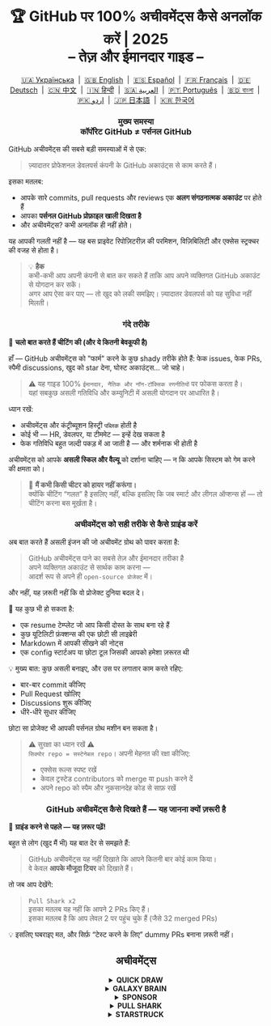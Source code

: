 <h1 align="center">
   🏆 GitHub पर 100% अचीवमेंट्स कैसे अनलॉक करें | 2025<br/>
   – तेज़ और ईमानदार गाइड –
</h1>

<div align="center">
  <a href="README_UA.md">🇺🇦 Українська</a> &nbsp;|&nbsp;
  <a href="../README.md">🇬🇧 English</a> &nbsp;|&nbsp;
  <a href="README_ES.md">🇪🇸 Español</a> &nbsp;|&nbsp;
  <a href="README_FR.md">🇫🇷 Français</a> &nbsp;|&nbsp;
  <a href="README_DE.md">🇩🇪 Deutsch</a> &nbsp;|&nbsp;
  <a href="README_ZH.md">🇨🇳 中文</a> &nbsp;|&nbsp;
  <a href="README_HI.md">🇮🇳 हिन्दी</a> &nbsp;|&nbsp;
  <a href="README_AR.md">🇸🇦 العربية</a> &nbsp;|&nbsp;
  <a href="README_PT.md">🇵🇹 Português</a> &nbsp;|&nbsp;
  <a href="README_BN.md">🇧🇩 বাংলা</a> &nbsp;|&nbsp;
  <a href="README_UR.md">🇵🇰 اردو</a> &nbsp;|&nbsp;
  <a href="README_JP.md">🇯🇵 日本語</a> &nbsp;|&nbsp;
  <a href="README_KO.md">🇰🇷 한국어</a>
</div>

<h3 align="center">
   मुख्य समस्या<br/>
   कॉर्पोरेट GitHub ≠ पर्सनल GitHub
</h3>

GitHub अचीवमेंट्स की सबसे बड़ी समस्याओं में से एक:

> ज़्यादातर प्रोफेशनल डेवलपर्स कंपनी के GitHub अकाउंट्स से काम करते हैं।

इसका मतलब:
- आपके सारे commits, pull requests और reviews एक **अलग संगठनात्मक अकाउंट** पर होते हैं
- आपका **पर्सनल GitHub प्रोफ़ाइल खाली दिखता है**
- और अचीवमेंट्स? कभी अनलॉक ही नहीं होते।

यह आपकी गलती नहीं है — यह बस प्राइवेट रिपोज़िटरीज़ की परमिशन, विज़िबिलिटी और एक्सेस स्ट्रक्चर की वजह से होता है।

> 💡 **हैक**  
> कभी-कभी आप अपनी कंपनी से बात कर सकते हैं ताकि आप अपने व्यक्तिगत GitHub अकाउंट से योगदान कर सकें।  
> अगर आप ऐसा कर पाए — तो खुद को लकी समझिए। ज़्यादातर डेवलपर्स को यह सुविधा नहीं मिलती।

<h3 align="center">गंदे तरीके</h3>

🚫 <b>चलो बात करते हैं चीटिंग की (और ये कितनी बेवकूफी है)</b>

हाँ — GitHub अचीवमेंट्स को "फार्म" करने के कुछ shady तरीके होते हैं: फेक issues, फेक PRs, स्पैमी discussions, खुद को star देना, घोस्ट अकाउंट्स… जो चाहे।

> ⚠️ यह गाइड 100% <code>ईमानदार, नैतिक और नॉन-टॉक्सिक रणनीतियों</code> पर फोकस करता है।  
> यहां सबकुछ असली गतिविधि और कम्युनिटी में असली योगदान पर आधारित है।

ध्यान रखें:
- अचीवमेंट्स और कंट्रीब्यूशन हिस्ट्री <code>पब्लिक</code> होती है
- कोई भी — HR, डेवलपर, या टीममेट — इन्हें देख सकता है
- फेक गतिविधि बहुत जल्दी पकड़ में आ जाती है — और शर्मनाक भी होती है

अचीवमेंट्स को आपके <strong>असली स्किल और वैल्यू</strong> को दर्शाना चाहिए — न कि आपके सिस्टम को गेम करने की क्षमता को।

> 💬 <strong>मैं कभी किसी चीटर को हायर नहीं करूंगा।</strong><br>
> क्योंकि चीटिंग “गलत” है इसलिए नहीं, बल्कि इसलिए कि जब स्मार्ट और लीगल ऑप्शन्स हों — तो चीटिंग करना बस मूर्खता है।

<h3 align="center">अचीवमेंट्स को सही तरीके से कैसे ग्राइंड करें</h3>

अब बात करते हैं असली इंजन की जो अचीवमेंट ग्रोथ को पावर करता है:

> GitHub अचीवमेंट्स पाने का सबसे तेज़ और ईमानदार तरीका है  
> अपने व्यक्तिगत अकाउंट से सार्थक काम करना —  
> आदर्श रूप से अपने ही <code>open-source प्रोजेक्ट</code> में।

और नहीं, यह ज़रूरी नहीं कि वो प्रोजेक्ट दुनिया बदल दे।

🎯 यह कुछ भी हो सकता है:
- एक resume टेम्प्लेट जो आप किसी दोस्त के साथ बना रहे हैं
- कुछ यूटिलिटी फ़ंक्शन्स की एक छोटी सी लाइब्रेरी
- Markdown में आपकी सीखने की नोट्स
- एक config स्टार्टअप या छोटा टूल जिसकी आपको हमेशा ज़रूरत थी

💡 मुख्य बात: कुछ असली बनाइए, और उस पर लगातार काम करते रहिए:
* बार-बार commit कीजिए
* Pull Request खोलिए
* Discussions शुरू कीजिए
* धीरे-धीरे सुधार कीजिए

छोटा सा प्रोजेक्ट भी आपकी पर्सनल ग्रोथ मशीन बन सकता है।

> ⚠️ सुरक्षा का ध्यान रखें ⚠️  
> <code>सिक्योर repo = सस्टेनेबल repo</code>। अपनी मेहनत की रक्षा कीजिए:
> * एक्सेस रूल्स स्पष्ट रखें
> * केवल ट्रस्टेड contributors को merge या push करने दें
> * अपने repo को स्पैम और नुकसानदेह कोड से साफ़ रखें

<h3 align="center">GitHub अचीवमेंट्स कैसे दिखते हैं — यह जानना क्यों ज़रूरी है</h3>

🧠 <b>ग्राइंड करने से पहले — यह ज़रूर पढ़ें!</b>

बहुत से लोग (खुद मैं भी) यह बात देर से समझते हैं:

> GitHub अचीवमेंट्स यह नहीं दिखाते कि आपने कितनी बार कोई काम किया।  
> वे केवल <strong>आपके मौजूदा टियर</strong> को दिखाते हैं।

तो जब आप देखेंगे:

> <code>Pull Shark x2</code>  
> इसका मतलब यह नहीं कि आपने 2 PRs किए हैं।  
> इसका मतलब है कि आप लेवल 2 पर पहुंच चुके हैं (जैसे 32 merged PRs)

💡 इसलिए घबराइए मत, और सिर्फ़ “टेस्ट करने के लिए” dummy PRs बनाना ज़रूरी नहीं।

<h2 align="center">अचीवमेंट्स</h2>

<details>
    <summary align="center"><b>QUICK DRAW</b></summary>
<blockquote>Issue या PR बनाने के 5 मिनट के भीतर उसे बंद कर दें।</blockquote>
<div align="center">
    <img src="../badges/quick-draw.png" alt="QuickDraw" width="140">
</div>

सच कहें तो — यह अचीवमेंट एक मेम जैसा है, कोई मील का पत्थर नहीं 😅  
इसे पाना इतना आसान है कि गिनती में भी नहीं आता… लेकिन फिर भी, यह आपके प्रोफाइल पर एक बैज है!

<ol>
    <li>एक Pull Request बनाएं</li>
    <li>उसे तुरंत बंद कर दें</li>
</ol>

<blockquote>
   <b>⚠️ नकली PR बनाने की ज़रूरत नहीं है। ⚠️</b><br/>
   अपने सामान्य काम के दौरान कोई असली PR बंद करके दोबारा खोल दें — वह भी गिना जाएगा।
</blockquote>
</details>

<details>
    <summary align="center"><b>GALAXY BRAIN</b></summary>
<blockquote>GitHub Discussion में आपकी उत्तर को "स्वीकृत उत्तर" के रूप में चिन्हित किया जाए।</blockquote>
<div align="center">
    <img src="../badges/galaxy-brain.png" alt="Galaxy Brain">
</div>

Galaxy Brain उन लोगों को मिलता है जो Discussions में <strong>वास्तव में मददगार उत्तर</strong> देते हैं।  
यदि Topic Starter (मूल पोस्ट करने वाला) आपकी प्रतिक्रिया को "स्वीकृत उत्तर" बना देता है — तो यह बैज आपका है।

आप इस अचीवमेंट को अपने खुद के open-source प्रोजेक्ट में भी आसानी से हासिल कर सकते हैं।  
यह केवल वैध नहीं है — यह वास्तव में टीम के लिए एक <strong>उपयोगी अभ्यास</strong> भी है।

आप सीखेंगे कि कैसे:
<ul>
    <li>बातचीत को संरचित और आसानी से खोजने योग्य रखा जाए</li>
    <li>महत्वपूर्ण निर्णयों का एक स्पष्ट स्रोत रिकॉर्ड किया जाए</li>
    <li>अपनी पूरी टीम को जागरूक और सिंक में रखा जाए</li>
</ul>

🚀 ह्यूस्टन, हमारे पास एक समस्या है! 🚀  
भले ही आपका उत्तर सही हो और समस्या हल करता हो —  
लोग अक्सर उसे "स्वीकृत उत्तर" नहीं बनाते।  
रिमाइंडर भेजना भी बेकार हो सकता है — आपको बस नजरअंदाज़ कर दिया जाएगा।

तो अजनबियों पर निर्भर रहने की बजाय, यह आज़माएं:
> **नियंत्रित माहौल** में Galaxy Brain को ग्राइंड करें:
* दोस्तों या सहयोगियों के साथ टीम बनाएं
* उनके असली सवालों के जवाब दें
* अगर आपका उत्तर सहायक रहा हो — उन्हें कहें कि उसे "स्वीकृत" चिह्नित करें

`🧩 रणनीति 1: अपने दोस्त की समस्या हल करें`

<ol>
    <li>अपने टेक स्टैक से संबंधित पब्लिक रिपॉज़िटरी खोजें</li>
    <li>देखें कि क्या वहां Discussions चालू हैं</li>
    <li>अगर आपका दोस्त या सहयोगी कोई प्रश्न पूछे — और आपको जवाब पता है — तो उसकी मदद करें</li>
    <li>इसके बाद:
         <ul>
            <li>उसे कहें कि आपने जो टेक्स्ट दिया है, उसके आधार पर Discussion शुरू करें</li>
            <li>आप वही उत्तर Discussion में पोस्ट करें</li>
            <li>उससे कहें कि उस उत्तर को "स्वीकृत उत्तर" के रूप में मार्क कर दे</li>
         </ul>
    </li>
</ol>

✅ यह रणनीति ईमानदार है, उपयोगी है, और समुदाय के लिए स्थायी ज्ञान स्रोत बनाती है।

`🛠️ रणनीति 2: अपनी खुद की रिपॉज़िटरी में Discussions का इस्तेमाल करें`

यदि आप एक open-source प्रोजेक्ट का रखरखाव करते हैं, तो <code>महत्वपूर्ण बातचीत GitHub Discussions में ले आएं</code>।

1. रिपॉज़िटरी सेटिंग्स में Discussions को Enable करें
2. जब भी कोई निर्णय या फीचर पर बहस हो — एक पब्लिक थ्रेड शुरू करें
3. स्पष्ट, निर्माणात्मक उत्तर साझा करें जो निर्णय लेने में मदद करें
4. अगर किसी और ने टॉपिक शुरू किया है — वह आपकी प्रतिक्रिया को स्वीकृत उत्तर बना सकता है

✅ यह रणनीति:
- निर्णयों का पारदर्शी इतिहास बनाती है
- नेतृत्व और पहल दिखाती है
- टीम को एक दिशा में रखती है
- और हां — यह आपको बैज भी दिलाती है
</details>

<details>
    <summary align="center"><b>SPONSOR</b></summary>
<blockquote>🐺 अपने विचर को एक सिक्का उछालो</blockquote>
<div align="center">
    <img src="../badges/sponsor.png" alt="Sponsor" width="140">
</div>

GitHub Sponsors के माध्यम से किसी open-source डेवेलपर या प्रोजेक्ट को आर्थिक रूप से समर्थन दें।

<div align="center">
   <br/>
   इस बैज को पाने के लिए, बस किसी भी open-source पहल को डोनेट करें।<br/>
   हो सकता है वो कोई टूल हो जिसे आप हर दिन इस्तेमाल करते हैं।<br/>
   या कोई ऐसा रेपो जिसने आपका पूरा वीकेंड बचा लिया था।<br/>
   या कोई डेवेलपर जिसे आप सच में सम्मान करते हैं।<br/>
   <br/>
</div>

💡 एक छोटी सी डोनेशन भी बहुत मायने रखती है। यह प्रशंसा, सम्मान और ओपन-सोर्स भावना को ज़िंदा रखती है।

> ❤️ अगर यह गाइड आपके काम आया हो — तो इस रिपॉज़िटरी को `स्पॉन्सर` करने पर विचार करें।  
> यह "थैंक यू" कहने का सबसे अच्छा तरीका है।
</details>

<details>
    <summary align="center"><b>PULL SHARK</b></summary>
<blockquote>आपका Pull Request किसी और द्वारा merge किया जाए।</blockquote>
<div align="center">
    <img src="../badges/pull-shark.png" alt="Pull Shark">
</div>

शुरुआत करने का सबसे आसान तरीका है — अपने खुद के open-source प्रोजेक्ट पर काम करना।  
बस कुछ असली, उपयोगी Pull Requests बनाएं और अपने सहयोगियों से उन्हें review और merge करने को कहें।

⭐ यह GitHub का सबसे **स्किल-बूस्टिंग अचीवमेंट** है — यह आपको साफ़, टेस्टेबल और रिव्यू-फ्रेंडली कोड लिखने के लिए प्रेरित करता है।

> 💡 **हैक 0: छोटे, atomic PR बनाएं**  
कई शुरुआती डेवलपर्स एक ही बड़े PR में सब कुछ ठूंसने की गलती करते हैं।  
Pull Shark को सही से कमाना है (और एक बेहतर डेवेलपर बनना है), तो आपको छोटे, सीमित और फोकस्ड PR लिखना सीखना होगा।  
मतलब: <code>स्पष्ट, पठनीय, आसानी से टेस्ट करने योग्य और रिव्यू के लिए आसान</code>  
यह सिर्फ बैज के लिए नहीं है — <strong>यही प्रोफेशनल डेवलपर्स का तरीका है</strong>।

> 🤝 **हैक 1: "Pair Extraordinaire" भी साथ में कमाएं**  
> अपने किसी सहयोगी के साथ पेयर करें। साथ में कोड करें, फीडबैक लें, PR रिव्यू करें।  
> फिर <code>Co-authored-by:</code> टैग का उपयोग करके उस साझा प्रयास को दर्शाएं।  
> आप दोनों एक साथ दो अचीवमेंट्स में प्रगति करेंगे — स्मार्ट मूव!

> 🎯 **हैक 2: YOLOs बांटें**  
> अगर आपने एक छोटा, सुरक्षित PR बनाया है — अपने टीममेट को उसे <em>बिना रिव्यू के</em> merge करने दें ताकि वो YOLO अचीवमेंट कमा सके।  
> आप वैल्यू दे रहे हैं — उन्हें अचीवमेंट मिलता है। <code>win-win!</code>
</details>

<details>
    <summary align="center"><b>STARSTRUCK</b></summary>
<blockquote>ऐसा रेपो बनाएं जिसे बहुत सारे स्टार्स मिलें।</blockquote>
<div align="center">
    <img src="../badges/starstruck.png" alt="Starstruck">
</div>

यह GitHub पर सबसे कठिन और सबसे अधिक सम्मानित अचीवमेंट्स में से एक है।  
यह आपके कम्युनिटी पर प्रभाव को दर्शाता है और इसे रूटीन काम से हासिल नहीं किया जा सकता।  
रिक्रूटर्स और डेवेलपर्स इसे गंभीरता से लेते हैं।

इसे अनलॉक करने का कोई शॉर्टकट नहीं है —  
एक असली समस्या पहचानिए जो कम्युनिटी में मौजूद है… और उसे हल कीजिए। बस!

🎯 मैं दो वास्तविक रास्ते देखता हूँ:

<ol>
    <li><strong>कोई सॉफ्टवेयर प्रोडक्ट बनाइए</strong><br>
        ईमानदारी से कहें — इसके लिए ज़बरदस्त स्किल और अनुभव की ज़रूरत होती है।  
        शायद यह आपके पहले रेपो के लिए नहीं है।
    </li>
    <li><strong>ऐसा रेपो बनाएं जो resources के ज़रिए असली वैल्यू दे</strong><br>
        उदाहरण: अच्छी तरह लिखा हुआ गाइड, उपयोगी config starter, एक छोटा CLI टूल या curated टूल्स की सूची (awesome list)।
    </li>
</ol>

<blockquote><strong>⭐ "Star" बटन दबाओ, दोस्त! ⭐</strong><br>
यह रेपो एक ऐसा उदाहरण है जो कम्युनिटी के भले के लिए बनाया गया है।  
अगर यह गाइड आपके काम आया — एक स्टार ज़रूर छोड़ें 🫡
</blockquote>

---

### 🧠 कैसे पाएं एक "Star" लायक आइडिया?

दर्द को पहचानिए। समस्याओं पर ध्यान दीजिए। यह जगहें देखें:

1. **Google Autocomplete** — देखिए लोग क्या सर्च कर रहे हैं:  
   `"github how to..."`, `"vite storybook setup..."` आदि।

2. **अपने पसंदीदा फ्रेमवर्क्स के Issues और Discussions**  
   कोई सवाल पूछा गया है और उसे बहुत सारे 👍 मिले हैं — तो यह एक असली ज़रूरत है।

3. **नाराज़गी को सुनें** — जब भी आप या कोई और कहे:  
   *“ये चीज़ परेशान कर रही है!”* या *“काश ऐसा कुछ होता…”* — वही एक संकेत है।

इसके बाद काम सरल है: **एक समाधान दीजिए**।  
उसे एक साफ-सुथरे रेपो में रखें, अच्छा README लिखिए — और शेयर कीजिए।

</details>
